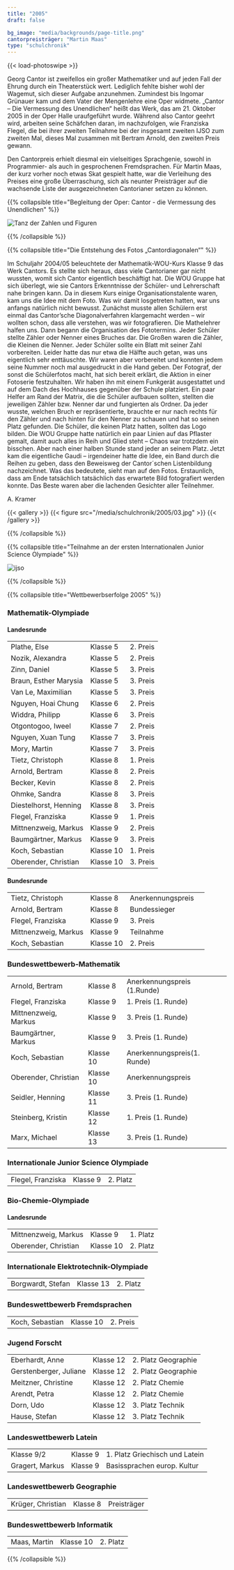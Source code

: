 ```yaml
---
title: "2005"
draft: false

bg_image: "media/backgrounds/page-title.png"
cantorpreisträger: "Martin Maas"
type: "schulchronik"
---
```


{{< load-photoswipe >}}

Georg Cantor ist zweifellos ein großer Mathematiker und auf jeden Fall der Ehrung durch ein Theaterstück wert. Lediglich fehlte bisher wohl der Wagemut, sich dieser Aufgabe anzunehmen. Zumindest bis Ingomar Grünauer kam und dem Vater der Mengenlehre eine Oper widmete. „Cantor – Die Vermessung des Unendlichen“ heißt das Werk, das am 21. Oktober 2005 in der Oper Halle uraufgeführt wurde. Während also Cantor geehrt wird, arbeiten seine Schäfchen daran, im nachzufolgen, wie Franziska Flegel, die bei ihrer zweiten Teilnahme bei der insgesamt zweiten IJSO zum zweiten Mal, dieses Mal zusammen mit Bertram Arnold, den zweiten Preis gewann.

Den Cantorpreis erhielt diesmal ein vielseitiges Sprachgenie, sowohl in Programmier- als auch in gesprochenen Fremdsprachen. Für Martin Maas, der kurz vorher noch etwas Skat gespielt hatte, war die Verleihung des Preises eine große Überraschung, sich als neunter Preisträger auf die wachsende Liste der ausgezeichneten Cantorianer setzen zu können.

{{% collapsible  title="Begleitung der Oper: Cantor - die Vermessung des Unendlichen" %}}

![Tanz der Zahlen und Figuren](/media/schulchronik/2005/tanz_der_zahlen_und_figuren.png)

{{% /collapsible %}}

{{% collapsible  title="Die Entstehung des Fotos „Cantordiagonalen“" %}}

Im Schuljahr 2004/05 beleuchtete der Mathematik-WOU-Kurs Klasse 9 das Werk Cantors.
Es stellte sich heraus, dass viele Cantorianer gar nicht wussten, womit sich Cantor eigentlich beschäftigt hat. Die WOU Gruppe hat sich überlegt, wie sie Cantors Erkenntnisse der Schüler- und Lehrerschaft nahe bringen kann. Da in diesem Kurs einige Organisationstalente waren, kam uns die Idee mit dem Foto.
Was wir damit losgetreten hatten, war uns anfangs natürlich nicht bewusst. Zunächst musste allen Schülern erst einmal das Cantor’sche Diagonalverfahren klargemacht werden – wir wollten schon, dass alle verstehen, was wir fotografieren. Die Mathelehrer halfen uns.
Dann begann die Organisation des Fototermins. Jeder Schüler stellte Zähler oder Nenner eines Bruches dar. Die Großen waren die Zähler, die Kleinen die Nenner.
Jeder Schüler sollte ein Blatt  mit seiner Zahl vorbereiten. Leider hatte das nur etwa die Hälfte auch getan, was uns eigentlich sehr enttäuschte. Wir waren aber vorbereitet und konnten jedem seine Nummer noch mal ausgedruckt in die Hand geben.
Der Fotograf, der sonst die Schülerfotos macht, hat sich bereit erklärt, die Aktion in einer Fotoserie festzuhalten. Wir haben ihn mit einem Funkgerät ausgestattet und auf dem Dach des Hochhauses gegenüber der Schule platziert.
Ein paar Helfer am Rand der Matrix, die die Schüler aufbauen sollten, stellten die jeweiligen Zähler bzw. Nenner dar und fungierten als Ordner. Da jeder wusste, welchen Bruch er repräsentierte, brauchte er nur nach rechts für den Zähler und nach hinten für den Nenner zu schauen und hat so seinen Platz gefunden. Die Schüler, die keinen Platz hatten, sollten das Logo bilden. Die WOU Gruppe hatte natürlich ein paar Linien auf das Pflaster gemalt, damit auch alles in Reih und Glied steht – Chaos war trotzdem ein bisschen. Aber nach einer halben Stunde stand jeder an seinem Platz.
Jetzt kam die eigentliche Gaudi – irgendeiner hatte die Idee, ein Band durch die Reihen zu geben, dass den Beweisweg der Cantor´schen Listenbildung nachzeichnet. Was das bedeutete, sieht man auf den Fotos. Erstaunlich, dass am Ende tatsächlich tatsächlich das erwartete Bild fotografiert werden konnte.
Das Beste waren aber die lachenden Gesichter aller Teilnehmer.

A. Kramer

{{< gallery >}}
  {{< figure src="/media/schulchronik/2005/03.jpg" >}}
{{< /gallery >}}

{{% /collapsible %}}

{{% collapsible  title="Teilnahme an der ersten Internationalen Junior Science Olympiade" %}}

![ijso](/media/schulchronik/2005/2005_ijso.png)

{{% /collapsible %}}

{{% collapsible  title="Wettbewerbserfolge 2005" %}}

### Mathematik-Olympiade

#### Landesrunde

||||
|-|-|-|
|Plathe, Else|Klasse 5|2. Preis|
|Nozik, Alexandra|Klasse 5|2. Preis|
|Zinn, Daniel|Klasse 5|3. Preis|
|Braun, Esther Marysia|Klasse 5|3. Preis|
|Van Le, Maximilian|Klasse 5|3. Preis|
|Nguyen, Hoai Chung|Klasse 6|2. Preis|
|Widdra, Philipp|Klasse 6|3. Preis|
|Otgontogoo, Iweel|Klasse 7|2. Preis|
|Nguyen, Xuan Tung|Klasse 7|3. Preis|
|Mory, Martin|Klasse 7|3. Preis|
|Tietz, Christoph|Klasse 8|1. Preis|
|Arnold, Bertram|Klasse 8|2. Preis|
|Becker, Kevin|Klasse 8|2. Preis|
|Ohmke, Sandra|Klasse 8|3. Preis|
|Diestelhorst, Henning|Klasse 8|3. Preis|
|Flegel, Franziska|Klasse 9|1. Preis|
|Mittnenzweig, Markus|Klasse 9|2. Preis|
|Baumgärtner, Markus|Klasse 9|3. Preis|
|Koch, Sebastian|Klasse 10|1. Preis|
|Oberender, Christian|Klasse 10|3. Preis|

#### Bundesrunde

|||||
|-|-|-|-|
|Tietz, Christoph|Klasse 8|Anerkennungspreis|
|Arnold, Bertram|Klasse 8|Bundessieger|
|Flegel, Franziska|Klasse 9|3. Preis|
|Mittnenzweig, Markus|Klasse 9|Teilnahme|
|Koch, Sebastian|Klasse 10|2. Preis|

### Bundeswettbewerb-Mathematik

||||
|-|-|-|
|Arnold, Bertram|Klasse 8|Anerkennungspreis (1.Runde)|
|Flegel, Franziska|Klasse 9|1. Preis (1. Runde)|
|Mittnenzweig, Markus|Klasse 9|3. Preis (1. Runde)|
|Baumgärtner, Markus|Klasse 9|3. Preis (1. Runde)|
|Koch, Sebastian|Klasse 10|Anerkennungspreis(1. Runde)|
|Oberender, Christian|Klasse 10|Anerkennungspreis|
|Seidler, Henning|Klasse 11|3. Preis (1. Runde)|
|Steinberg, Kristin|Klasse 12|1. Preis (1. Runde)|
|Marx, Michael|Klasse 13|3. Preis (1. Runde)|

### Internationale Junior Science Olympiade

||||
|-|-|-|
|Flegel, Franziska|Klasse 9|2. Platz|

### Bio-Chemie-Olympiade

#### Landesrunde

||||
|-|-|-|
|Mittnenzweig, Markus|Klasse 9|1. Platz|
|Oberender, Christian|Klasse 10|2. Platz|

### Internationale Elektrotechnik-Olympiade

||||
|-|-|-|
|Borgwardt, Stefan|Klasse 13|2. Platz|

### Bundeswettbewerb Fremdsprachen

||||
|-|-|-|
|Koch, Sebastian|Klasse 10|2. Preis|

### Jugend Forscht

||||
|-|-|-|
|Eberhardt, Anne|Klasse 12|2. Platz Geographie|
|Gerstenberger, Juliane|Klasse 12|2. Platz Geographie|
|Meitzner, Christine|Klasse 12|2. Platz Chemie|
|Arendt, Petra|Klasse 12|2. Platz Chemie|
|Dorn, Udo|Klasse 12|3. Platz Technik|
|Hause, Stefan|Klasse 12|3. Platz Technik|

### Landeswettbewerb Latein

||||
|-|-|-|
|Klasse 9/2|Klasse 9|1. Platz Griechisch und Latein|
|Gragert, Markus|Klasse 9|Basissprachen europ. Kultur|

### Landeswettbewerb Geographie

||||
|-|-|-|
|Krüger, Christian|Klasse 8|Preisträger|

### Bundeswettbewerb Informatik

||||
|-|-|-|
|Maas, Martin|Klasse 10|2. Platz|

{{% /collapsible %}}
